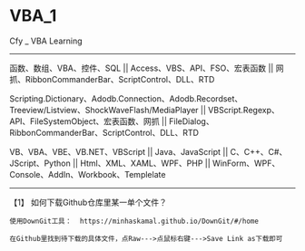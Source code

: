 # VBA_1
Cfy _ VBA Learning
***************************************
函数、数组、VBA、控件、SQL  ||  Access、VBS、API、FSO、宏表函数  || 网抓、RibbonCommanderBar、ScriptControl、DLL、RTD

Scripting.Dictionary、Adodb.Connection、Adodb.Recordset、Treeview/Listview、ShockWaveFlash/MediaPlayer  ||  VBScript.Regexp、API、FileSystemObject、宏表函数、网抓  ||  FileDialog、RibbonCommanderBar、ScriptControl、DLL、RTD

VB、VBA、VBE、VB.NET、VBScript || Java、JavaScript || C、C++、C#、JScript、Python || Html、XML、XAML、WPF、PHP || WinForm、WPF、Console、AddIn、Workbook、Templelate

***************************************
【1】 如何下载Github仓库里某一单个文件？ 

    使用DownGit工具：  https://minhaskamal.github.io/DownGit/#/home
    
    在Github里找到待下载的具体文件，点Raw--->点鼠标右键--->Save Link as下载即可
